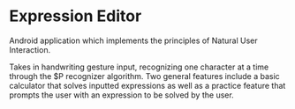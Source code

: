 # Expression Editor
Android application which implements the principles of Natural User Interaction.

Takes in handwriting gesture input, recognizing one character at a time through the $P recognizer algorithm. 
Two general features include a basic calculator that solves inputted expressions as well as a practice feature 
that prompts the user with an expression to be solved by the user.



